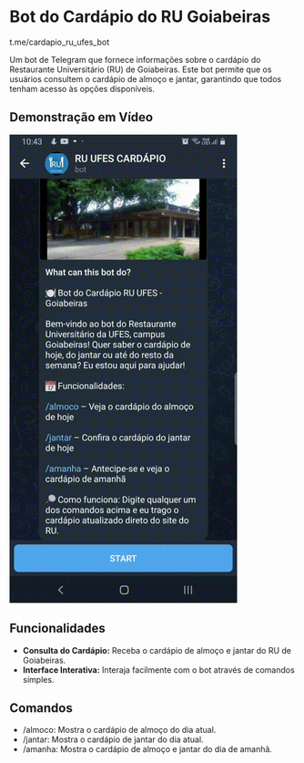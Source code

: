 # Bot do Cardápio do RU Goiabeiras

t.me/cardapio_ru_ufes_bot

Um bot de Telegram que fornece informações sobre o cardápio do Restaurante Universitário (RU) de Goiabeiras. Este bot permite que os usuários consultem o cardápio de almoço e jantar, garantindo que todos tenham acesso às opções disponíveis.

## Demonstração em Vídeo

![Demonstração do Bot](./readme/Screen_Recording_20241106-104338_Telegram.gif)

## Funcionalidades

- **Consulta do Cardápio:** Receba o cardápio de almoço e jantar do RU de Goiabeiras.
- **Interface Interativa:** Interaja facilmente com o bot através de comandos simples.

## Comandos

- /almoco: Mostra o cardápio de almoço do dia atual.
- /jantar: Mostra o cardápio de jantar do dia atual.
- /amanha: Mostra o cardápio de almoço e jantar do dia de amanhã.
